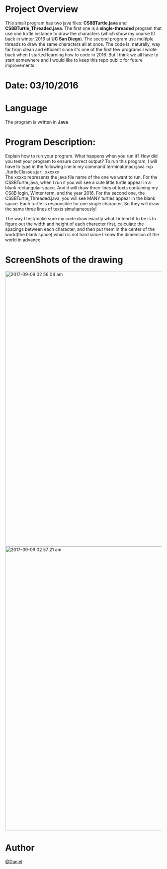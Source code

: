 # Project Overview 

This small program has two java files: **CS8BTurtle.java** and **CS8BTurtle_Threaded.java**. The first one is a **single-threaded** program
that use one turtle instance to draw the characters (which show my course ID back in winter 2016 at **UC San Diego**).
The second program use multiple threads to draw the same characters all at once.
The code is, naturally, way far from clean and efficient since it's one of the first few programs I wrote 
back when I started learning how to code in 2016. But I think we all have to start somewhere and I  would like to keep this 
repo public for future improvements.

# Date: 03/10/2016

# Language
The program is written in **Java**

# Program Description:
Explain how to run your program. What happens when you run it? How did you test your program to ensure correct output? 
To run this program,  I will have to type in the following line in my command terminal(mac):java -cp ./turtleClasses.jar:. xxxxxx   
The xxxxx represents the java file name of the one we want to run.
For the CS8BTurtle.java, when I run it you will see a cute little turtle appear in a blank rectangular space. And it will draw three lines of texts containing my CS8B login, 
Winter term, and the year 2016.
For the second one, the CS8BTurtle_Threaded.java, you will see MANY turtles appear in the 
blank space. Each turtle is responsible for one single character. So they will draw the same three lines of texts simultaneously!

The way I test/make sure my code draw exactly what I intend it to be is to figure out the width and height of each character first, calculate the spacings between each character, and then put them in the center of the world(the blank space),which is not hard since I know the dimension of the world in advance.


# ScreenShots of the drawing 


<img width="884" alt="2017-09-09 02 56 04 am" src="https://user-images.githubusercontent.com/19476654/30239212-2ac18428-950c-11e7-943f-b339841f1bd9.png">

<img width="912" alt="2017-09-09 02 57 21 am" src="https://user-images.githubusercontent.com/19476654/30239215-2c2f0b8c-950c-11e7-9fa6-54ed57bbbb1b.png">




# Author 
[@Daniel](https://www.linkedin.com/in/daniel-huang-443546115/)
